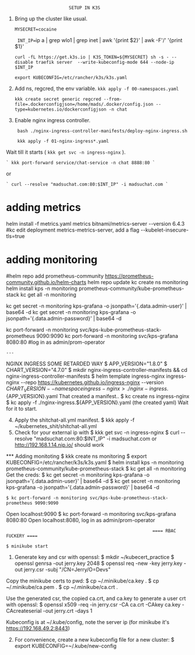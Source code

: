                            SETUP IN K3S
1. Bring up the cluster like usual.

    ` MYSECRET=cocaine `

    ` INT_IP=`ip a | grep wlo1 | grep inet | awk '{print $2}' | awk -F'/' '{print $1}'` `

    ` curl -fL https://get.k3s.io | K3S_TOKEN=${MYSECRET} sh -s - --disable traefik server  --write-kubeconfig-mode 644 --node-ip $INT_IP `

    ` export KUBECONFIG=/etc/rancher/k3s/k3s.yaml `

2. Add ns, regcred, the env variable.
    ` kkk apply -f 00-namespaces.yaml `

    ` kkk create secret generic regcred --from-file=.dockerconfigjson=/home/mads/.docker/config.json --type=kubernetes.io/dockerconfigjson -n chat `

3. Enable nginx ingress controller.

    ` bash ./nginx-ingress-controller-manifests/deploy-nginx-ingress.sh`

    ` kkk apply -f 01-nginx-ingress*.yaml`

Wait till it starts ( ` kkk get svc -n ingress-nginx ` ).

    ` kkk port-forward service/chat-service -n chat 8888:80 `
or

    ` curl --resolve "madsuchat.com:80:$INT_IP" -i madsuchat.com `




# adding metrics

helm install -f metrics.yaml metrics bitnami/metrics-server --version 6.4.3
#kc edit deployment metrics-metrics-server, add a flag --kubelet-insecure-tls=true

# adding monitoring
#helm repo add prometheus-community https://prometheus-community.github.io/helm-charts
helm repo update
kc create ns monitoring
helm install kps -n monitoring prometheus-community/kube-prometheus-stack
kc get all -n monitoring

kc get secret -n monitoring kps-grafana -o jsonpath='{.data.admin-user}' | base64 -d
kc get secret -n monitoring kps-grafana -o jsonpath='{.data.admin-password}' | base64 -d

kc port-forward -n monitoring svc/kps-kube-prometheus-stack-prometheus 9090:9090
kc port-forward -n monitoring svc/kps-grafana 8080:80
#log in as admin/prom-operator



    ---
NGINX INGRESS SOME RETARDED WAY
    $ APP_VERSION="1.8.0"
    $ CHART_VERSION="4.7.0"
    $ mkdir nginx-ingress-controller-manifests && cd nginx-ingress-controller-manifests
    $ helm template ingress-nginx ingress-nginx --repo https://kubernetes.github.io/ingress-nginx --version ${CHART_VERSION} --namespace ingress-nginx > ./nginx-ingress.${APP_VERSION}.yaml
That created a manifest..
    $ kc create ns ingress-nginx
    $ kc apply -f ./nginx-ingress.${APP_VERSION}.yaml (the created yaml)
Wait for it to start.       

4. Apply the shitchat-all.yml manifest. 
    $ kkk apply -f ~/kubernetes_shit/shitchat-all.yml
5. Check for your external ip with $ kkk get svc -n ingress-nginx
    $ curl --resolve "madsuchat.com:80:$INT_IP" -i madsuchat.com
or http://192.168.1.14.nip.io/ should work

*** Adding monitoting
    $ kkk create ns monitoring
    $ export KUBECONFIG=/etc/rancher/k3s/k3s.yaml
    $ helm install kps -n monitoring prometheus-community/kube-prometheus-stack
    $ kc get all -n monitoring
Get the creds:
    $ kc get secret -n monitoring kps-grafana -o jsonpath='{.data.admin-user}' | base64 -d
    $ kc get secret -n monitoring kps-grafana -o jsonpath='{.data.admin-password}' | base64 -d

    $ kc port-forward -n monitoring svc/kps-kube-prometheus-stack-prometheus 9090:9090
Open localhost:9090
    $ kc port-forward -n monitoring svc/kps-grafana 8080:80
Open localhost:8080, log in as admin/prom-operator



                                                            ==== RBAC FUCKERY ====

    $ minikube start

1. Generate key and csr with openssl:
    $ mkdir ~/kubecert_practice
    $ openssl genrsa -out jerry.key 2048
    $ openssl req -new -key jerry.key -out jerry.csr -subj "/CN=Jerry/O=Devs"

Copy the minikube certs to pwd:
    $ cp ~/.minikube/ca.key .
    $ cp ~/.minikube/ca.pem .
    $ cp ~/.minikube/ca.crt .

Use the generated csr, the copied ca.crt, and ca.key to generate a user crt with openssl:
    $ openssl x509 -req -in jerry.csr -CA ca.crt -CAkey ca.key -CAcreateserial -out jerry.crt -days 1

Kubeconfig is at ~/.kube/config, note the server ip (for minikube it's https://192.168.49.2:8443)

2. For convenience, create a new kubeconfig file for a new cluster:
    $ export KUBECONFIG=~/.kube/new-config